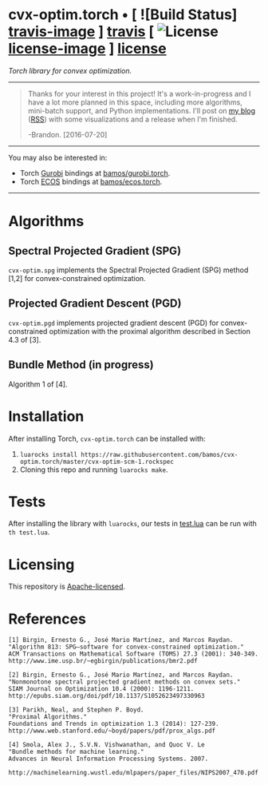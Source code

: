# cvx-optim.torch • [ ![Build Status] [travis-image] ] [travis] [ ![License] [license-image] ] [license]

*Torch library for convex optimization.*

[travis-image]: https://travis-ci.org/bamos/cvx-optim.torch.png?branch=master
[travis]: http://travis-ci.org/bamos/cvx-optim

[license-image]: http://img.shields.io/badge/license-Apache--2-blue.svg?style=flat
[license]: LICENSE

---

> Thanks for your interest in this project!
> It's a work-in-progress and I have a lot more planned in this space,
> including more algorithms, mini-batch support, and Python implementations.
> I'll post on [my blog](http://bamos.github.io/blog/)
> ([RSS](http://bamos.github.io/atom.xml)) with some
> visualizations and a release when I'm finished.
>
> -Brandon. [2016-07-20]

---

You may also be interested in:
+ Torch [Gurobi](http://www.gurobi.com/) bindings at
  [bamos/gurobi.torch](https://github.com/bamos/gurobi.torch).
+ Torch [ECOS](https://github.com/embotech/ecos) bindings at
  [bamos/ecos.torch](https://github.com/bamos/ecos.torch).

---

# Algorithms

## Spectral Projected Gradient (SPG)

`cvx-optim.spg` implements the Spectral Projected Gradient (SPG)
method [1,2] for convex-constrained optimization.

## Projected Gradient Descent (PGD)

`cvx-optim.pgd` implements projected gradient descent (PGD) for
convex-constrained optimization with the proximal algorithm
described in Section 4.3 of [3].

## Bundle Method (in progress)

Algorithm 1 of [4].

# Installation

After installing Torch, `cvx-optim.torch` can be installed with:

1. `luarocks install https://raw.githubusercontent.com/bamos/cvx-optim.torch/master/cvx-optim-scm-1.rockspec`
2. Cloning this repo and running `luarocks make`.

# Tests

After installing the library with `luarocks`, our tests in
[test.lua](https://github.com/bamos/cvx-optim.torch/blob/master/test.lua)
can be run with `th test.lua`.

# Licensing

This repository is
[Apache-licensed](https://github.com/bamos/cvx-optim.torch/blob/master/LICENSE).

# References

```
[1] Birgin, Ernesto G., José Mario Martínez, and Marcos Raydan.
"Algorithm 813: SPG—software for convex-constrained optimization."
ACM Transactions on Mathematical Software (TOMS) 27.3 (2001): 340-349.
http://www.ime.usp.br/~egbirgin/publications/bmr2.pdf

[2] Birgin, Ernesto G., José Mario Martínez, and Marcos Raydan.
"Nonmonotone spectral projected gradient methods on convex sets."
SIAM Journal on Optimization 10.4 (2000): 1196-1211.
http://epubs.siam.org/doi/pdf/10.1137/S1052623497330963

[3] Parikh, Neal, and Stephen P. Boyd.
"Proximal Algorithms."
Foundations and Trends in optimization 1.3 (2014): 127-239.
http://www.web.stanford.edu/~boyd/papers/pdf/prox_algs.pdf

[4] Smola, Alex J., S.V.N. Vishwanathan, and Quoc V. Le
"Bundle methods for machine learning."
Advances in Neural Information Processing Systems. 2007.

http://machinelearning.wustl.edu/mlpapers/paper_files/NIPS2007_470.pdf
```
